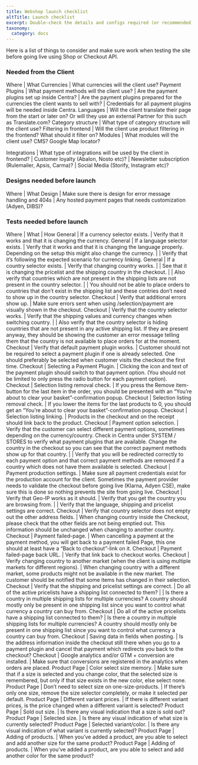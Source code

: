 ```yaml
---
title: Webshop launch checklist
altTitle: Launch checklist
excerpt: Double-check the details and configs required (or recommended) when launching your webshop
taxonomy:
  category: docs
---
```


Here is a list of things to consider and make sure work when testing the site before going live using Shop or Checkout API.

### Needed from the Client

Where | What
Currencies | What currencies will the client use?
Payment Plugins | What payment methods will the client use?
 | Are the payment plugins set up inside Centra?
 | Are the payment plugins prepared for the currencies the client wants to sell with?
 | Credentials for all payment plugins will be needed inside Centra.
Languages | Will the client translate their page from the start or later on? Or will they use an external Partner for this such as Translate.com?
Category structure | What type of category structure will the client use?
Filtering in frontend | Will the client use product filtering in the frontend? What should it filter on?
Modules | What modules will the client use? CMS? Google Map locator?

Integrations | What type of integrations will be used by the client in frontend?
 | Customer loyalty (Abalon, Nosto etc)?
 | Newsletter subscription (Rulemailer, Apsis, Carma)?
 | Social Media (Storify, Instagram etc)?

### Designs needed before launch

Where | What
Design | Make sure there is design for error message handling and 404s
 | Any hosted payment pages that needs customization (Adyen, DIBS)?

### Tests needed before launch

Where | What | How
General | If a currency selector exists. | Verify that it works and that it is changing the currency.
General | If a language selector exists. | Verify that it works and that it is changing the language properly. Depending on the setup this might also change the currency.
 | | Verify that it’s following the expected scenario for currency linking.
General | If a country selector exists. | Verify that changing country works.
 | | See that it is changing the pricelist and the shipping country in the checkout.
 | | Also verify that countries which are not present in the shipping lists are not present in the country selector.
 | | You should not be able to place orders to countries that don’t exist in the shipping list and these contries don’t need to show up in the country selector.
Checkout | Verify that additional errors show up. | Make sure errors sent when using /selection/payment are visually shown in the checkout.
Checkout | Verify that the country selector works. | Verify that the shipping values and currency changes when switching country.
 | | Also verify that the country selector is hiding countries that are not present in any active shipping list. If they are present anyway, they should be showing the customer an error message telling them that the country is not available to place orders for at the moment.
Checkout | Verify that default payment plugin works. | Customer should not be required to select a payment plugin if one is already selected. One should preferably be selected when customer visits the checkout the first time.
Checkout | Selecting a Payment Plugin. | Clicking the icon and text of the payment plugin should switch to that payment option. (You should not be limited to only press the radio button for each payment option).
Checkout | Selection listing removal check. | If you press the Remove item-button for the last item in the order, you should be presented with an “You’re about to clear your basket”-confirmation popup.
Checkout | Selection listing removal check. | If you lower the items for the last products to 0, you should get an “You’re about to clear your basket”-confirmation popup.
Checkout | Selection listing linking. | Products in the checkout and on the receipt should link back to the product.
Checkout | Payment option selection. | Verify that the customer can select different payment options, sometimes depending on the currency/country. Check in Centra under SYSTEM / STORES to verify what payment plugins that are available. Change the country in the checkout so you can see that the correct payment methods show up for that country.
 | | Verify that you will be redirected correctly to each payment option and that correct payment methods are removed if a country which does not have them available is selected.
Checkout | Payment production settings. | Make sure all payment credentials exist for the production account for the client. Sometimes the payment provider needs to validate the checkout before going live (Klarna, Adyen CSE), make sure this is done so nothing prevents the site from going live.
Checkout | Verify that Geo-IP works as it should. | Verify that you get the country you are browsing from.
 | | Verify that the language, shipping and pricelist settings are correct.
Checkout | Verify that country selector does not empty out the other address fields. | When changing country inside the Checkout, please check that the other fields are not being emptied out. This information should be unchanged when changing to another country.
Checkout | Payment failed-page. | When cancelling a payment at the payment method, you will get back to a payment failed Page, this one should at least have a “Back to checkout”-link on it.
Checkout | Payment failed-page back URL. | Verify that link back to checkout works.
Checkout | Verify changing country to another market (when the client is using multiple markets for different regions). | When changing country with a different market, some products might not be available in the new market. The customer should be notified that some items has changed in their selection.
Checkout | Verify that the shipping and pricelist settings are correct. | Do all of the active pricelists have a shipping list connected to them?
 | | Is there a country in multiple shipping lists for multiple currencies? A country should mostly only be present in one shipping list since you want to control what currency a country can buy from.
Checkout | Do all of the active pricelists have a shipping list connected to them? | Is there a country in multiple shipping lists for multiple currencies? A country should mostly only be present in one shipping list since you want to control what currency a country can buy from.
Checkout | Saving data in fields when posting. | Is the address information inside the checkout still there when you go to a payment plugin and cancel that payment which redirects you back to the checkout?
Checkout | Google analytics and/or GTM + conversion are installed. | Make sure that conversions are registered in the analytics when orders are placed.
Product Page | Color select size memory. | Make sure that if a size is selected and you change color, that the selected size is remembered, but only if that size exists in the new color, else select none.
Product Page | Don’t need to select size on one-size-products. | If there’s only one size, remove the size selector completely, or make it selected per default.
Product Page | Different variant prices. | If there is different variant prices, is the price changed when a different variant is selected?
Product Page | Sold out size. | Is there any visual indication that a size is sold out?
Product Page | Selected size. | Is there any visual indication of what size is currently selected?
Product Page | Selected variant/color. | Is there any visual indication of what variant is currently selected?
Product Page | Adding of products. | When you’ve added a product, are you able to select and add another size for the same product?
Product Page | Adding of products. | When you’ve added a product, are you able to select and add another color for the same product?
